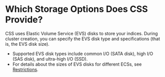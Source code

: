 # Which Storage Options Does CSS Provide?<a name="css_02_0008"></a>

CSS uses Elastic Volume Service \(EVS\) disks to store your indices. During cluster creation, you can specify the EVS disk type and specifications \(that is, the EVS disk size\).

-   Supported EVS disk types include common I/O \(SATA disk\), high I/O \(SAS disk\), and ultra-high I/O \(SSD\).
-   For details about the sizes of EVS disks for different ECSs, see  [Restrictions](restrictions.md).

